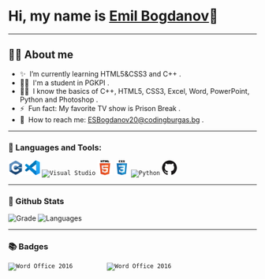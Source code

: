 # Hi, my name is [Emil Bogdanov](https://github.com/ESBogdanov20)👋
<hr>

## 🙋‍♂️ About me

- ✨&nbsp; I’m currently learning HTML5&CSS3 and C++ .
- 👨‍🎓&nbsp; I'm a student in PGKPI .
- 👨‍💻&nbsp; I know the basics of C++, HTML5, CSS3, Excel, Word, PowerPoint, Python and Photoshop .
- ⚡&nbsp; Fun fact: My favorite TV show is Prison Break .
- 📧&nbsp; How to reach me: ESBogdanov20@codingburgas.bg .

<hr>

### 🚀 Languages and Tools:

<code><img alt="CPP" width="30px" height="30px" src="https://raw.githubusercontent.com/github/explore/80688e429a7d4ef2fca1e82350fe8e3517d3494d/topics/cpp/cpp.png" ></code>
<code><img alt="Visual Studio Code" width="30px" height="30px" src="https://raw.githubusercontent.com/github/explore/80688e429a7d4ef2fca1e82350fe8e3517d3494d/topics/visual-studio-code/visual-studio-code.png"></code>
<code><img alt="Visual Studio" width="30px" height="30px" src="https://encrypted-tbn0.gstatic.com/images?q=tbn:ANd9GcSZJNjE0N3uKmLOcCSaXDS3f7ZyGQF1RBXNqA&usqp=CAU"></code>
<code><img alt="HTML5" width="30px" height="30px" src="https://raw.githubusercontent.com/github/explore/80688e429a7d4ef2fca1e82350fe8e3517d3494d/topics/html/html.png" ></code>
<code><img alt="CSS3" width="30px" height="30px" src="https://raw.githubusercontent.com/github/explore/80688e429a7d4ef2fca1e82350fe8e3517d3494d/topics/css/css.png" ></code>
<code><img  alt="Python" width="30px" height="30px" src="https://i.pinimg.com/originals/91/94/c9/9194c978fa63798b2e882e6fda5eb953.png" ></code>
<code><img  alt="GitHub" width="30px" height="30px" src="https://raw.githubusercontent.com/github/explore/78df643247d429f6cc873026c0622819ad797942/topics/github/github.png" ></code>

<hr>

### 🎈 Github Stats

![Grade](https://github-readme-stats.vercel.app/api?username=ESBogdanov20&show_icons=true&theme=radical&count_private=true)
![Languages](https://github-readme-stats.vercel.app/api/top-langs/?username=ESBogdanov20&show_icons=true&hide_border=true&layout=compact&count_private=true&count_fork=true)

<hr>
  
 ### 📚 Badges
  
  <code><a href ="https://www.credly.com/earner/earned/badge/b25fd806-cdc5-4296-a6ff-3e651e00ec07"><img align="left" alt="Word Office 2016" width="200px" src="https://images.credly.com/size/680x680/images/fd092703-61db-4e9f-9c7c-2211d44ca87d/MOS_Word.png" ></a></code>
  
  <code><img align="left" alt="Word Office 2016" width="200px" src="https://images.credly.com/size/680x680/images/241488f4-9110-41aa-804e-51a8f8ba430d/MTA-Introduction_to_Programming_Using_HTML_and_CSS-600x600.png" ></a></code>
